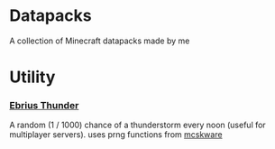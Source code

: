 # Datapacks
A collection of Minecraft datapacks made by me

# Utility
### [Ebrius Thunder](https://github.com/Sadeeed/datapacks/tree/master/ebriusthunder)  
A random (1 / 1000) chance of a thunderstorm every noon (useful for multiplayer servers).
uses prng functions from [mcskware](https://github.com/mcskware/prng)
